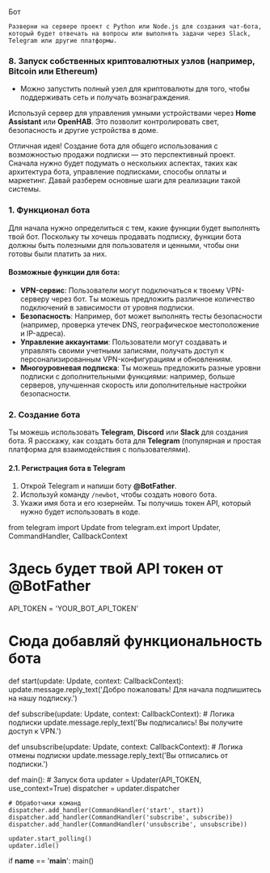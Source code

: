 Бот
```
Разверни на сервере проект с Python или Node.js для создания чат-бота, который будет отвечать на вопросы или выполнять задачи через Slack, Telegram или другие платформы.
```

### 8. **Запуск собственных криптовалютных узлов (например, Bitcoin или Ethereum)**

- Можно запустить полный узел для криптовалюты для того, чтобы поддерживать сеть и получать вознаграждения.

Используй сервер для управления умными устройствами через **Home Assistant** или **OpenHAB**. Это позволит контролировать свет, безопасность и другие устройства в доме.

Отличная идея! Создание бота для общего использования с возможностью продажи подписки — это перспективный проект. Сначала нужно будет подумать о нескольких аспектах, таких как архитектура бота, управление подписками, способы оплаты и маркетинг. Давай разберем основные шаги для реализации такой системы.

### 1. **Функционал бота**

Для начала нужно определиться с тем, какие функции будет выполнять твой бот. Поскольку ты хочешь продавать подписку, функции бота должны быть полезными для пользователя и ценными, чтобы они готовы были платить за них.

#### Возможные функции для бота:

- **VPN-сервис**: Пользователи могут подключаться к твоему VPN-серверу через бот. Ты можешь предложить различное количество подключений в зависимости от уровня подписки.
- **Безопасность**: Например, бот может выполнять тесты безопасности (например, проверка утечек DNS, географическое местоположение и IP-адреса).
- **Управление аккаунтами**: Пользователи могут создавать и управлять своими учетными записями, получать доступ к персонализированным VPN-конфигурациям и обновлениям.
- **Многоуровневая подписка**: Ты можешь предложить разные уровни подписки с дополнительными функциями: например, больше серверов, улучшенная скорость или дополнительные настройки безопасности.

### 2. **Создание бота**

Ты можешь использовать **Telegram**, **Discord** или **Slack** для создания бота. Я расскажу, как создать бота для **Telegram** (популярная и простая платформа для взаимодействия с пользователями).

#### 2.1. **Регистрация бота в Telegram**

1. Открой Telegram и напиши боту **@BotFather**.
2. Используй команду `/newbot`, чтобы создать нового бота.
3. Укажи имя бота и его юзернейм. Ты получишь токен API, который нужно будет использовать в коде.

from telegram import Update
from telegram.ext import Updater, CommandHandler, CallbackContext

# Здесь будет твой API токен от @BotFather
API_TOKEN = 'YOUR_BOT_API_TOKEN'

# Сюда добавляй функциональность бота
def start(update: Update, context: CallbackContext):
    update.message.reply_text('Добро пожаловать! Для начала подпишитесь на нашу подписку.')

def subscribe(update: Update, context: CallbackContext):
    # Логика подписки
    update.message.reply_text('Вы подписались! Вы получите доступ к VPN.')

def unsubscribe(update: Update, context: CallbackContext):
    # Логика отмены подписки
    update.message.reply_text('Вы отписались от подписки.')

def main():
    # Запуск бота
    updater = Updater(API_TOKEN, use_context=True)
    dispatcher = updater.dispatcher

    # Обработчики команд
    dispatcher.add_handler(CommandHandler('start', start))
    dispatcher.add_handler(CommandHandler('subscribe', subscribe))
    dispatcher.add_handler(CommandHandler('unsubscribe', unsubscribe))

    updater.start_polling()
    updater.idle()

if __name__ == '__main__':
    main()
